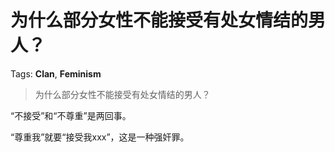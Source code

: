 # 为什么部分女性不能接受有处女情结的男人？

Tags: **Clan**, **Feminism**

> 为什么部分女性不能接受有处女情结的男人？

“不接受”和“不尊重”是两回事。

“尊重我”就要“接受我xxx”，这是一种强奸罪。



